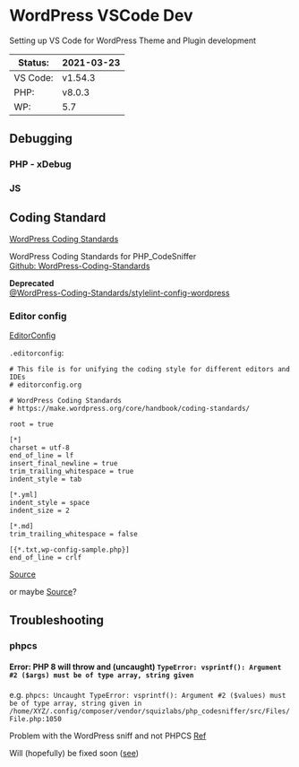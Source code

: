 # WordPress VSCode Dev
Setting up VS Code for WordPress Theme and Plugin development


| Status: | 2021-03-23|
| --- | --- |
| VS Code: | v1.54.3 |
| PHP: | v8.0.3 |
| WP: | 5.7 |



## Debugging 


### PHP - xDebug


### JS




## Coding Standard 


[WordPress Coding Standards](https://developer.wordpress.org/coding-standards/)

WordPress Coding Standards for PHP_CodeSniffer  
[Github: WordPress-Coding-Standards](https://github.com/WordPress/WordPress-Coding-Standards/)

**Deprecated**  
[@WordPress-Coding-Standards/stylelint-config-wordpress
](https://github.com/WordPress-Coding-Standards/stylelint-config-wordpress)





### Editor config

[EditorConfig](https://editorconfig.org/)


`.editorconfig`:

```
# This file is for unifying the coding style for different editors and IDEs
# editorconfig.org

# WordPress Coding Standards
# https://make.wordpress.org/core/handbook/coding-standards/

root = true

[*]
charset = utf-8
end_of_line = lf
insert_final_newline = true
trim_trailing_whitespace = true
indent_style = tab

[*.yml]
indent_style = space
indent_size = 2

[*.md]
trim_trailing_whitespace = false

[{*.txt,wp-config-sample.php}]
end_of_line = crlf
```
[Source](https://github.com/WordPress/wordpress-develop/blob/master/.editorconfig)

or maybe [Source](https://core.trac.wordpress.org/browser/trunk/.editorconfig)?





## Troubleshooting


### phpcs

#### Error: PHP 8 will throw and (uncaught) `TypeError: vsprintf(): Argument #2 ($args) must be of type array, string given`


e.g.
`phpcs: Uncaught TypeError: vsprintf(): Argument #2 ($values) must be of type array, string given in /home/XYZ/.config/composer/vendor/squizlabs/php_codesniffer/src/Files/File.php:1050`

Problem with the WordPress sniff and not PHPCS  [Ref](https://github.com/squizlabs/PHP_CodeSniffer/issues/3196)

Will (hopefully) be fixed soon ([see](https://github.com/WordPress/WordPress-Coding-Standards/commit/7cd46bed1e6a7a2af3fe24c7f4a044da3076d8f4))
